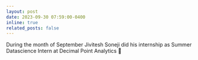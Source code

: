 ```yaml
---
layout: post
date: 2023-09-30 07:59:00-0400
inline: true
related_posts: false
---
```


During the month of September Jivitesh Soneji did his internship as Summer Datascience Intern at Decimal Point Analytics 🥳